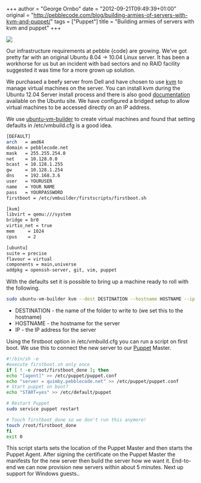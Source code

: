 +++
author = "George Ornbo"
date = "2012-09-21T09:49:39+01:00"
original = "http://pebblecode.com/blog/building-armies-of-servers-with-kvm-and-puppet/"
tags = ["Puppet"]
title = "Building armies of servers with kvm and puppet"
+++

![](/images/articles/tumblr_man7d7tNog1qz7kgs.jpg)

Our infrastructure requirements at pebble {code} are growing. We’ve got pretty
far with an original Ubuntu 8.04 -> 10.04 Linux server. It has been a workhorse
for us but an incident with bad sectors and no RAID facility suggested it was
time for a more grown up solution.

We purchased a beefy server from Dell and have chosen to use
[kvm](http://www.linux-kvm.org/page/Main_Page) to manage virtual machines on the
server. You can install kvm during the Ubuntu 12.04 Server install process and
there is also good [documentation](https://help.ubuntu.com/community/KVM)
available on the Ubuntu site. We have configured a bridged setup to allow
virtual machines to be accessed directly on an IP address.

We use
[ubuntu-vm-builder](http://manpages.ubuntu.com/manpages/hardy/man1/ubuntu-vm-builder.1.html)
to create virtual machines and found that setting defaults in /etc/vmbuild.cfg
is a good idea.

```sh
[DEFAULT]
arch   = amd64
domain = pebblecode.net
mask   = 255.255.254.0
net    = 10.128.0.0
bcast  = 10.128.1.255
gw     = 10.128.1.254
dns    = 192.168.3.6
user   = YOURUSER
name   = YOUR NAME
pass   = YOURPASSWORD
firstboot = /etc/vmbuilder/firstscripts/firstboot.sh

[kvm]
libvirt = qemu:///system
bridge = br0
virtio_net = true
mem     = 1024
cpus    = 2

[ubuntu]
suite = precise
flavour = virtual
components = main,universe
addpkg = openssh-server, git, vim, puppet
```

With the defaults set it is possible to bring up a machine ready to roll with
the following.

```sh
sudo ubuntu-vm-builder kvm --dest DESTINATION --hostname HOSTNAME --ip IP
```

- DESTINATION - the name of the folder to write to (we set this to the hostname)
- HOSTNAME - the hostname for the server
- IP - the IP address for the server

Using the firstboot option in /etc/vmbuild.cfg you can run a script on first
boot. We use this to connect the new server to our
[Puppet](http://www.puppetlabs.com/) Master.

```sh
#!/bin/sh -e
#execute firstboot.sh only once
if [ ! -e /root/firstboot_done ]; then
echo "[agent]" >> /etc/puppet/puppet.conf
echo "server = quimby.pebblecode.net" >> /etc/puppet/puppet.conf
# Start puppet on boot?
echo "START=yes" >> /etc/default/puppet

# Restart Puppet
sudo service puppet restart

# Touch firstboot_done so we don't run this anymore!
touch /root/firstboot_done
fi
exit 0
```

This script starts sets the location of the Puppet Master and then starts the
Puppet Agent. After signing the certificate on the Puppet Master the manifests
for the new server then build the server how we want it. End-to-end we can now
provision new servers within about 5 minutes. Next up support for Windows
guests..
